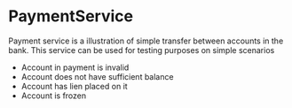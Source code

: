 # PaymentService
Payment service is a illustration of simple transfer between accounts in the bank.
This service can be used for testing purposes on simple scenarios 
* Account in payment is invalid 
* Account does not have sufficient balance 
* Account has lien placed on it 
* Account is frozen 



